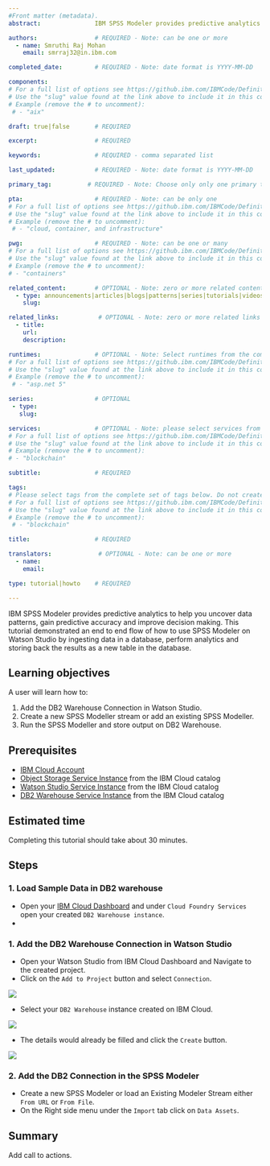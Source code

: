 ```yaml
---
#Front matter (metadata).
abstract:               IBM SPSS Modeler provides predictive analytics to help you uncover data patterns, gain predictive accuracy and improve decision making. This tutorial demonstrated an end to end flow of how to use SPSS Modeler on Watson Studio by ingesting data in a database, perform analytics and storing back the results as a new table in the database.

authors:                # REQUIRED - Note: can be one or more
  - name: Smruthi Raj Mohan
    email: smrraj32@in.ibm.com

completed_date:         # REQUIRED - Note: date format is YYYY-MM-DD

components:
# For a full list of options see https://github.ibm.com/IBMCode/Definitions/blob/master/components.yml
# Use the "slug" value found at the link above to include it in this content.
# Example (remove the # to uncomment):
 # - "aix"

draft: true|false       # REQUIRED

excerpt:                # REQUIRED

keywords:               # REQUIRED - comma separated list

last_updated:           # REQUIRED - Note: date format is YYYY-MM-DD

primary_tag:          # REQUIRED - Note: Choose only only one primary tag. Multiple primary tags will result in automation failure. Additional non-primary tags can be added below.

pta:                    # REQUIRED - Note: can be only one
# For a full list of options see https://github.ibm.com/IBMCode/Definitions/blob/master/primary-technology-area.yml
# Use the "slug" value found at the link above to include it in this content.
# Example (remove the # to uncomment):
 # - "cloud, container, and infrastructure"

pwg:                    # REQUIRED - Note: can be one or many
# For a full list of options see https://github.ibm.com/IBMCode/Definitions/blob/master/portfolio-working-group.yml
# Use the "slug" value found at the link above to include it in this content.
# Example (remove the # to uncomment):
# - "containers"

related_content:        # OPTIONAL - Note: zero or more related content
  - type: announcements|articles|blogs|patterns|series|tutorials|videos
    slug:

related_links:           # OPTIONAL - Note: zero or more related links
  - title:
    url:
    description:

runtimes:               # OPTIONAL - Note: Select runtimes from the complete set of runtimes below. Do not create new runtimes. Only use runtimes specifically in use by your content.
# For a full list of options see https://github.ibm.com/IBMCode/Definitions/blob/master/runtimes.yml
# Use the "slug" value found at the link above to include it in this content.
# Example (remove the # to uncomment):
 # - "asp.net 5"

series:                 # OPTIONAL
 - type:
   slug:

services:               # OPTIONAL - Note: please select services from the complete set of services below. Do not create new services. Only use services specifically in use by your content.
# For a full list of options see https://github.ibm.com/IBMCode/Definitions/blob/master/services.yml
# Use the "slug" value found at the link above to include it in this content.
# Example (remove the # to uncomment):
# - "blockchain"

subtitle:               # REQUIRED

tags:
# Please select tags from the complete set of tags below. Do not create new tags. Only use tags specifically targeted for your content. If your content could match all tags (for example cloud, hybrid, and on-prem) then do not tag it with those tags. Less is more.
# For a full list of options see https://github.ibm.com/IBMCode/Definitions/blob/master/tags.yml
# Use the "slug" value found at the link above to include it in this content.
# Example (remove the # to uncomment):
 # - "blockchain"

title:                  # REQUIRED

translators:             # OPTIONAL - Note: can be one or more
  - name:
    email:

type: tutorial|howto    # REQUIRED

---
```


IBM SPSS Modeler provides predictive analytics to help you uncover data patterns, gain predictive accuracy and improve decision making. This tutorial demonstrated an end to end flow of how to use SPSS Modeler on Watson Studio by ingesting data in a database, perform analytics and storing back the results as a new table in the database.


## Learning objectives
A user will learn how to:

1. Add the DB2 Warehouse Connection in Watson Studio.
2. Create a new SPSS Modeller stream or add an existing SPSS Modeller.
3. Run the SPSS Modeller and store output on DB2 Warehouse.

## Prerequisites

* [IBM Cloud Account](https://console.bluemix.net/registration/)
* [Object Storage Service Instance](https://console.bluemix.net/catalog/services/cloud-object-storage) from the IBM Cloud catalog
* [Watson Studio Service Instance](https://console.bluemix.net/catalog/services/watson-studio) from the IBM Cloud catalog
* [DB2 Warehouse Service Instance](https://cloud.ibm.com/catalog/services/db2-warehouse) from the IBM Cloud catalog


## Estimated time

Completing this tutorial should take about 30 minutes.

## Steps

### 1. Load Sample Data in DB2 warehouse

* Open your [IBM Cloud Dashboard](https://cloud.ibm.com/) and under `Cloud Foundry Services` open your created `DB2 Warehouse instance`.
* 

### 1. Add the DB2 Warehouse Connection in Watson Studio

* Open your Watson Studio from IBM Cloud Dashboard and Navigate to the created project.
* Click on the `Add to Project` button and select `Connection`.

![](/doc/source/images/add_to_project_connection.png)

* Select your `DB2 Warehouse` instance created on IBM Cloud.

![](/doc/source/images/db2_warehouse_connection.png)

* The details would already be filled and click the `Create` button.

![](/doc/source/images/create_db2_connection.png)

### 2. Add the DB2 Connection in the SPSS Modeler

* Create a new SPSS Modeler or load an Existing Modeler Stream either `From URL` or `From File`.
* On the Right side menu under the `Import` tab click on `Data Assets`.




## Summary

Add call to actions.
